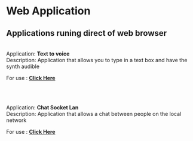 # Web Application
## Applications runing direct of web browser
<br>
Application: <b>Text to voice</b>
<br>
Description: Application that allows you to type in a text box and have the synth audible 

For use : [**Click Here**](https://EdgarOlv.github.io/Texto-Voz)

<br>
<br>

Application: <b>Chat Socket Lan</b>
<br>
Description: Application that allows a chat between people on the local network 

For use : [**Click Here**]()

<br>
<br>
